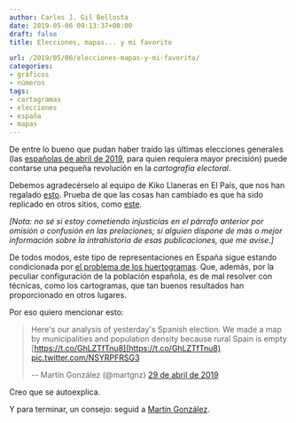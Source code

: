 ```yaml
---
author: Carlos J. Gil Bellosta
date: 2019-05-06 09:13:37+00:00
draft: false
title: Elecciones, mapas... y mi favorito

url: /2019/05/06/elecciones-mapas-y-mi-favorito/
categories:
- gráficos
- números
tags:
- cartogramas
- elecciones
- españa
- mapas
---
```


De entre lo bueno que pudan haber traído las últimas elecciones generales (las [españolas de abril de 2019](https://es.wikipedia.org/wiki/Elecciones_generales_de_Espa%C3%B1a_de_2019), para quien requiera mayor precisión) puede contarse una pequeña revolución en la _cartografía electoral_.

Debemos agradecérselo al equipo de Kiko Llaneras en El País, que nos han regalado [esto](https://elpais.com/politica/2019/05/01/actualidad/1556730293_254945.html). Prueba de que las cosas han cambiado es que ha sido replicado en otros sitios, como [este](https://www.eldiario.es/politica/votaron-elecciones-generales-resultados-calle_0_894860668.html).

_[Nota: no sé si estoy cometiendo injusticias en el párrafo anterior por omisión o confusión en las prelaciones; si alguien dispone de más o mejor información sobre la intrahistoria de esas publicaciones, que me avise.]_

De todos modos, este tipo de representaciones en España sigue estando condicionada por [el problema de los huertogramas](https://www.datanalytics.com/2015/05/22/cartogramas-vs-huertogramas/). Que, además, por la peculiar configuración de la población española, es de mal resolver con técnicas, como los cartogramas, que tan buenos resultados han proporcionado en otros lugares.

Por eso quiero mencionar esto:

>Here's our analysis of yesterday's Spanish election. We made a map by municipalities and population density because rural Spain is empty  [https://t.co/GhLZTfTnu8](https://t.co/GhLZTfTnu8) [pic.twitter.com/NSYRPFRSG3](https://t.co/NSYRPFRSG3)
>
> -- Martín González (@martgnz) [29 de abril de 2019](https://twitter.com/martgnz/status/1122880325712003072?ref_src=twsrc%5Etfw)

Creo que se autoexplica.

Y para terminar, un consejo: seguid a [Martín González](https://twitter.com/martgnz).